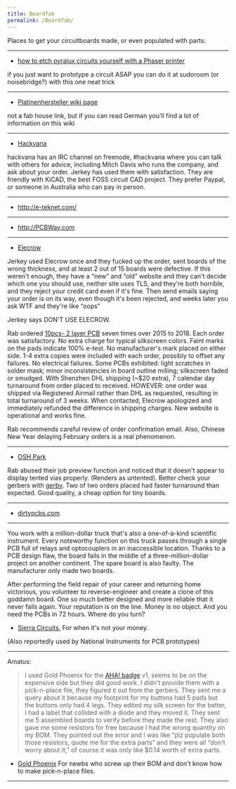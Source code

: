 ```yaml
---
title: Boardfab
permalink: /Boardfab/
---
```


Places to get your circuitboards made, or even populated with parts:

------------------------------------------------------------------------

-   [how to etch pyralux circuits yourself with a Phaser printer](http://imgur.com/gallery/TbzsP)

if you just want to prototype a circuit ASAP you can do it at sudoroom (or noisebridge?) with this one neat trick

------------------------------------------------------------------------

-   [Platinenhersteller wiki page](http://www.mikrocontroller.net/articles/Platinenhersteller)

not a fab house link, but if you can read German you'll find a lot of information on this wiki

------------------------------------------------------------------------

-   [Hackvana](http://www.hackvana.com/store/)

hackvana has an IRC channel on freenode, \#hackvana where you can talk with others for advice, including Mitch Davis who runs the company, and ask about your order. Jerkey has used them with satisfaction. They are friendly with KiCAD, the best FOSS circuit CAD project. They prefer Paypal, or someone in Australia who can pay in person.

------------------------------------------------------------------------

-   <http://e-teknet.com/>

------------------------------------------------------------------------

-   <http://PCBWay.com>

------------------------------------------------------------------------

-   [Elecrow](http://www.elecrow.com/)

Jerkey used Elecrow once and they fucked up the order, sent boards of the wrong thickness, and at least 2 out of 15 boards were defective. If this weren't enough, they have a “new” and “old” website and they can't decide which one you should use, neither site uses TLS, and they're both horrible, and they reject your credit card even if it's fine. Then send emails saying your order is on its way, even though it's been rejected, and weeks later you ask WTF and they're like “oops”

Jerkey says DON'T USE ELECROW.

Rab ordered [10pcs- 2 layer PCB](https://www.elecrow.com/pcb-manufacturing.html) seven times over 2015 to 2018. Each order was satisfactory. No extra charge for typical silkscreen colors. Faint marks on the pads indicate 100% e-test. No manufacturer's mark placed on either side. 1-4 extra copies were included with each order, possibly to offset any failures. No electrical failures. Some PCBs exhibited: light scratches in solder mask; minor inconsistencies in board outline milling; silkscreen faded or smudged. With Shenzhen DHL shipping (~$20 extra), 7 calendar day turnaround from order placed to received. HOWEVER: one order was shipped via Registered Airmail rather than DHL as requested, resulting in total turnaround of 3 weeks. When contacted, Elecrow apologized and immediately refunded the difference in shipping charges. New website is operational and works fine.

Rab recommends careful review of order confirmation email. Also, Chinese New Year delaying February orders is a real phenomenon.

------------------------------------------------------------------------

-   [OSH Park](https://oshpark.com/)

Rab abused their job preview function and noticed that it doesn't appear to display tented vias properly. (Renders as untented). Better check your gerbers with [gerbv](http://gerbv.geda-project.org/). Two of two orders placed had faster turnaround than expected. Good quality, a cheap option for tiny boards.

------------------------------------------------------------------------

-   [dirtypcbs.com](http://dirtypcbs.com/)

------------------------------------------------------------------------

You work with a million-dollar truck that's also a one-of-a-kind scientific instrument. Every noteworthy function on this truck passes through a single PCB full of relays and optocouplers in an inaccessible location. Thanks to a PCB design flaw, the board fails in the middle of a three-million-dollar project on another continent. The spare board is also faulty. The manufacturer only made two boards.

After performing the field repair of your career and returning home victorious, you volunteer to reverse-engineer and create a clone of this goddamn board. One so much better designed and more reliable that it never fails again. Your reputation is on the line. Money is no object. And you need the PCBs in 72 hours. Where do you turn?

-   [Sierra Circuits.](https://www.protoexpress.com/) For when it's not your money.

(Also reportedly used by National Instruments for PCB prototypes)

------------------------------------------------------------------------

Amatus:

> I used Gold Phoenix for the [AHA! badge](https://github.com/AustinHackers/ahabadge) v1, seems to be on the expensive side but they did good work. I didn't provide them with a pick-n-place file, they figured it out from the gerbers. They sent me a query about it because my footprint for my buttons had 5 pads but the buttons only had 4 legs. They edited my silk screen for the better, I had a label that collided with a diode and they moved it. They sent me 5 assembled boards to verify before they made the rest. They also gave me some resistors for free because I had the wrong quantity on my BOM. They pointed out the error and I was like “plz populate both those resistors, quote me for the extra parts” and they were all “don't worry about it,” of course it was only like $0.14 worth of extra parts.

-   [Gold Phoenix](http://www.goldphoenixpcb.com/) For newbs who screw up their BOM and don't know how to make pick-n-place files.

------------------------------------------------------------------------